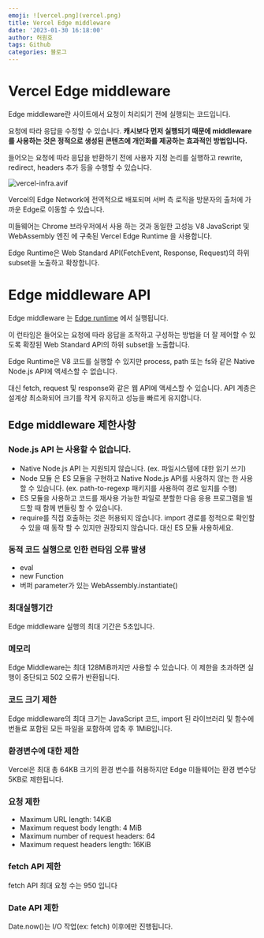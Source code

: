 ```yaml
---
emoji: ![vercel.png](vercel.png)
title: Vercel Edge middleware
date: '2023-01-30 16:18:00'
author: 허원호
tags: Github
categories: 블로그
---
```


# Vercel Edge middleware

Edge middleware란 사이트에서 요청이 처리되기 전에 실행되는 코드입니다.

요청에 따라 응답을 수정할 수 있습니다. **캐시보다 먼저 실행되기 때문에 middleware를 사용하는 것은 정적으로 생성된 콘텐츠에 개인화를 제공하는 효과적인 방법입니다.**

들어오는 요청에 따라 응답을 반환하기 전에 사용자 지정 논리를 실행하고 rewrite, redirect, headers 추가 등을 수행할 수 있습니다.

![vercel-infra.avif](edge-middleware-light.avif)

Vercel의 Edge Network에 전역적으로 배포되며 서버 측 로직을 방문자의 출처에 가까운 Edge로 이동할 수 있습니다.

미들웨어는 Chrome 브라우저에서 사용 하는 것과 동일한 고성능 V8 JavaScript 및 WebAssembly 엔진 에 구축된 Vercel Edge Runtime 을 사용합니다.

Edge Runtime은 Web Standard API(FetchEvent, Response, Request)의 하위 subset을 노출하고 확장합니다.

# Edge middleware API

Edge middleware 는 [Edge runtime](https://vercel.com/docs/concepts/functions/edge-functions/edge-functions-api) 에서 실행됩니다.

이 런타임은 들어오는 요청에 따라 응답을 조작하고 구성하는 방법을 더 잘 제어할 수 있도록 확장된 Web Standard API의 하위 subset을 노출합니다.

Edge Runtime은 V8 코드를 실행할 수 있지만 process, path 또는 fs와 같은 Native Node.js API에 액세스할 수 없습니다.

대신 fetch, request 및 response와 같은 웹 API에 액세스할 수 있습니다. API 계층은 설계상 최소화되어 크기를 작게 유지하고 성능을 빠르게 유지합니다.

## Edge middleware 제한사항

### Node.js API 는 사용할 수 없습니다.

- Native Node.js API 는 지원되지 않습니다. (ex. 파일시스템에 대한 읽기 쓰기)
- Node 모듈 은 ES 모듈을 구현하고 Native Node.js API를 사용하지 않는 한 사용할 수 있습니다. (ex. path-to-regexp 패키지를 사용하여 경로 일치를 수행)
- ES 모듈을 사용하고 코드를 재사용 가능한 파일로 분할한 다음 응용 프로그램을 빌드할 때 함께 번들링 할 수 있습니다.
- require를 직접 호출하는 것은 허용되지 않습니다. import 경로를 정적으로 확인할 수 있을 때 동작 할 수 있지만 권장되지 않습니다. 대신 ES 모듈 사용하세요.

### 동적 코드 실행으로 인한 런타임 오류 발생
- eval
- new Function
- 버퍼 parameter가 있는 WebAssembly.instantiate() 

### 최대실행기간
Edge middleware 실행의 최대 기간은 5초입니다.

### 메모리
Edge Middleware는 최대 128MiB까지만 사용할 수 있습니다. 이 제한을 초과하면 실행이 중단되고 502 오류가 반환됩니다.

### 코드 크기 제한
Edge middleware의 최대 크기는 JavaScript 코드, import 된 라이브러리 및 함수에 번들로 포함된 모든 파일을 포함하여 압축 후 1MiB입니다.

### 환경변수에 대한 제한
Vercel은 최대 총 64KB 크기의 환경 변수를 허용하지만 Edge 미들웨어는 환경 변수당 5KB로 제한됩니다.

### 요청 제한
- Maximum URL length: 14KiB
- Maximum request body length: 4 MiB
- Maximum number of request headers: 64
- Maximum request headers length: 16KiB

### fetch API 제한
fetch API 최대 요청 수는 950 입니다

### Date API 제한
Date.now()는 I/O 작업(ex: fetch) 이후에만 진행됩니다.